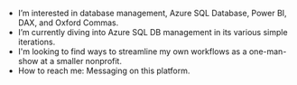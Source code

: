 - I’m interested in database management, Azure SQL Database, Power BI, DAX, and Oxford Commas.
- I’m currently diving into Azure SQL DB management in its various simple iterations.
- I'm looking to find ways to streamline my own workflows as a one-man-show at a smaller nonprofit.
- How to reach me: Messaging on this platform.

<!---
KM1604/KM1604 is a ✨ special ✨ repository because its `README.md` (this file) appears on your GitHub profile.
You can click the Preview link to take a look at your changes.
--->
